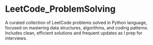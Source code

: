 # LeetCode_ProblemSolving
A curated collection of LeetCode problems solved in Python language, focused on mastering data structures, algorithms, and coding patterns.
Includes clean, efficient solutions and frequent updates as I prep for interviews.
